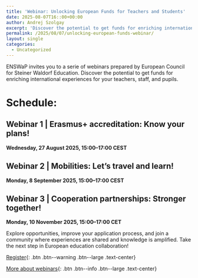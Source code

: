 ```yaml
---
title: 'Webinar: Unlocking European Funds for Teachers and Students'
date: 2025-08-07T16::00+00:00
author: Andrej Szolgay
excerpt: 'Discover the potential to get funds for enriching international experiences for your teachers, staff, and pupils.'
permalink: /2025/08/07/unlocking-european-funds-webinar/
layout: single
categories:
  - Uncategorized
---
```


ENSWaP invites you to a serie of webinars prepared by European Council for Steiner Waldorf Education. 
Discover the potential to get funds for enriching international experiences for your teachers, 
staff, and pupils. 

# **Schedule:**

## Webinar 1 | Erasmus+ accreditation: Know your plans!
**Wednesday, 27 August 2025, 15:00–17:00 CEST**
 
## Webinar 2 | Mobilities: Let’s travel and learn!
**Monday, 8 September 2025, 15:00–17:00 CEST**
 
## Webinar 3 | Cooperation partnerships: Stronger together!
**Monday, 10 November 2025, 15:00–17:00 CET**

Explore opportunities, improve your application process, and join a community where 
experiences are shared and knowledge is amplified. Take the next step in European education collaboration!

[Register](https://docs.google.com/forms/d/e/1FAIpQLScsY9RQ96EBYMV3hT7WpuM3UNMUxPHH6TZVAaikhYWstE3SNw/viewform){: .btn .btn--warning .btn--large .text-center}

[More about webinars](https://ecswe.eu/wp-content/uploads/2025/07/Erasmus-peer-learning-webinars.pdf){: .btn .btn--info .btn--large .text-center}
